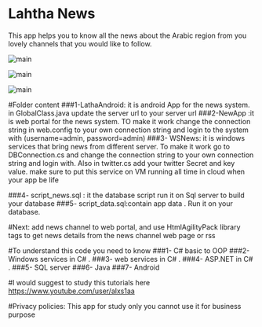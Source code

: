 # Lahtha News
This app helps you to know all the news about the Arabic region from you lovely channels that you would like to follow.


![main](http://attach.alruabye.net/lahtha/Screenshot_2016-08-22-15-00-20.png)


![main](http://attach.alruabye.net/lahtha/Screenshot_2016-08-22-15-00-28.png)

![main](http://attach.alruabye.net/lahtha/Screenshot_2016-08-22-15-01-14.png)

#Folder content
###1-LathaAndroid: it is android App for the news system. in GlobalClass.java update the server url to your server url
###2-NewApp :it is web portal for the news system. TO make it work change the connection string in web.config to your own connection string and login  to the system with (username=admin, password=admin) 
###3- WSNews: it is windows services that bring news from different server. To make it work go to DBConnection.cs and change the connection string to your own connection string and login with. Also in twitter.cs add your twitter Secret and key value. make sure to put this service on VM running all time in cloud when your app be life

###4- script_news.sql : it the database script run it on Sql server to build your database
###5- script_data.sql:contain app data . Run it on your database.

#Next:
add news channel to web portal, and use HtmlAgilityPack library tags to get news details from the news channel web page  or rss


#To understand  this code you need to know
###1- C# basic to OOP
###2- Windows services in C# .
###3-  web services in C# .
###4- ASP.NET in C# .
###5- SQL server
###6- Java
###7- Android

#I would suggest to study this tutorials  here
https://www.youtube.com/user/alxs1aa

#Privacy policies: This app for study only you cannot use it for business purpose

